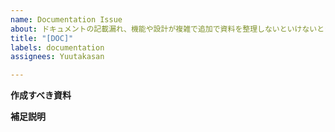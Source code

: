 ```yaml
---
name: Documentation Issue
about: ドキュメントの記載漏れ、機能や設計が複雑で追加で資料を整理しないといけないときに起票するIssueです。
title: "[DOC]"
labels: documentation
assignees: Yuutakasan

---
```


**作成すべき資料**
<!-- 何を明らかにする為のIssueなのか、、明確かつ簡潔な説明してください。 -->

**補足説明**
<!-- その他、問題についての追加情報があれば、ここに追加してください。 -->
